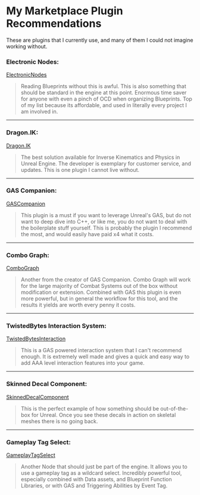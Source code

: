 # My Marketplace Plugin Recommendations
These are plugins that I currently use, and many of them I could not imagine working without.

### Electronic Nodes:
[ElectronicNodes](https://www.unrealengine.com/marketplace/en-US/product/electronic-nodes)

>Reading Blueprints without this is awful. This is also something that should be standard in the engine at this point. Enormous time saver for anyone with even a pinch of OCD when organizing Blueprints. Top of my list because its affordable, and used in literally every project I am involved in.
---
### Dragon.IK:
[Dragon.IK](https://www.unrealengine.com/marketplace/en-US/product/dragon-ik-animal-inverse-kinematics)

>The best solution available for Inverse Kinematics and Physics in Unreal Engine. The developer is exemplary for customer service, and updates. This is one plugin I cannot live without.
---
### GAS Companion:
[GASCompanion](https://www.unrealengine.com/marketplace/en-US/product/gas-companion)

> This plugin is a must if you want to leverage Unreal's GAS, but do not want to deep dive into C++, or like me, you do not want to deal with the boilerplate stuff yourself. This is probably the plugin I recommend the most, and would easily have paid x4 what it costs.
---
### Combo Graph:
[ComboGraph](https://www.unrealengine.com/marketplace/en-US/product/combo-graph)

> Another from the creator of GAS Companion. Combo Graph will work for the large majority of Combat Systems out of the box without modification or extension. Combined with GAS this plugin is even more powerful, but in general the workflow for this tool, and the results it yields are worth every penny it costs.
---
### TwistedBytes Interaction System:
[TwistedBytesInteraction](https://www.unrealengine.com/marketplace/en-US/product/twistedbytes-interaction-system)

>This is a GAS powered interaction system that I can't recommend enough. It is extremely well made and gives a quick and easy way to add AAA level interaction features into your game.
---
### Skinned Decal Component:
[SkinnedDecalComponent](https://www.unrealengine.com/marketplace/en-US/product/skinned-decal-component)

>This is the perfect example of how something should be out-of-the-box for Unreal. Once you see these decals in action on skeletal meshes there is no going back.
---
### Gameplay Tag Select:
[GameplayTagSelect](https://www.unrealengine.com/marketplace/en-US/product/gameplay-tag-select)

>Another Node that should just be part of the engine. It allows you to use a gameplay tag as a wildcard select. Incredibly powerful tool, especially combined with Data assets, and Blueprint Function Libraries, or with GAS and Triggering Abilities by Event Tag.
